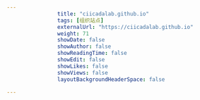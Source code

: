 ```yaml
---
                title: "ciicadalab.github.io"
                tags: [组织站点]
                externalUrl: "https://ciicadalab.github.io"
                weight: 71
                showDate: false
                showAuthor: false
                showReadingTime: false
                showEdit: false
                showLikes: false
                showViews: false
                layoutBackgroundHeaderSpace: false
                
---
```


